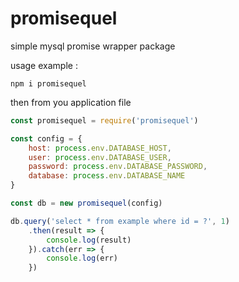 # promisequel
simple mysql promise wrapper package

usage example :

```
npm i promisequel
```

then from you application file


```JavaScript
const promisequel = require('promisequel')

const config = {
    host: process.env.DATABASE_HOST,
    user: process.env.DATABASE_USER,
    password: process.env.DATABASE_PASSWORD,
    database: process.env.DATABASE_NAME
}

const db = new promisequel(config)

db.query('select * from example where id = ?', 1)
    .then(result => {
        console.log(result)
    }).catch(err => {
        console.log(err)
    })
```
